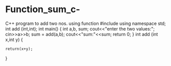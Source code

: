 # Function_sum_c-
C++ program to add two nos. using function
#include<iostream>
using namespace std;
int add (int,int);
int main()
{
	int a,b, sum;
	cout<<"enter the two values:";
    cin>>a>>b;
    sum = add(a,b);
    cout<<"sum:"<<sum;
    return 0;
}
int add (int x,int y)
{
	
	return(x+y);
}
